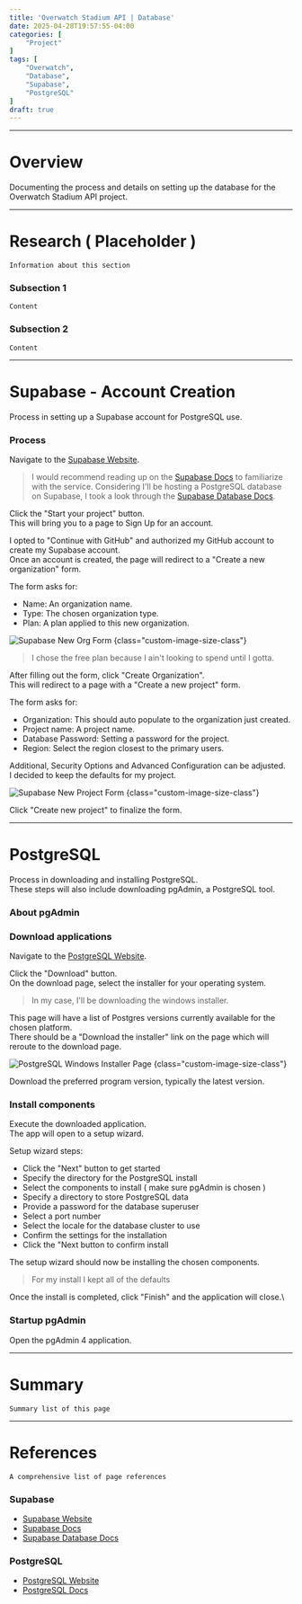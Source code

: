 ```yaml
---
title: 'Overwatch Stadium API | Database'
date: 2025-04-28T19:57:55-04:00
categories: [
    "Project"
]
tags: [
    "Overwatch",
    "Database",
    "Supabase",
    "PostgreSQL"
]
draft: true
---
```


---

# Overview
Documenting the process and details on setting up the database for the Overwatch Stadium API project.

---

# Research ( Placeholder )
`Information about this section`

### Subsection 1
`Content`

### Subsection 2
`Content`

---

# Supabase - Account Creation
Process in setting up a Supabase account for PostgreSQL use.

### Process
Navigate to the [Supabase Website](https://supabase.com/).

> I would recommend reading up on the [Supabase Docs](https://supabase.com/docs) to familiarize with the service. Considering I'll be hosting a PostgreSQL database on Supabase, I took a look through the [Supabase Database Docs](https://supabase.com/docs/guides/database/overview).

Click the "Start your project" button.\
This will bring you to a page to Sign Up for an account.

I opted to "Continue with GitHub" and authorized my GitHub account to create my Supabase account.\
Once an account is created, the page will redirect to a "Create a new organization" form.

The form asks for:
- Name: An organization name.
- Type: The chosen organization type.
- Plan: A plan applied to this new organization.

![Supabase New Org Form](img/supabase_new_org_form.png)
{class="custom-image-size-class"}

> I chose the free plan because I ain't looking to spend until I gotta.

After filling out the form, click "Create Organization".\
This will redirect to a page with a "Create a new project" form.

The form asks for:
- Organization: This should auto populate to the organization just created.
- Project name: A project name.
- Database Password: Setting a password for the project.
- Region: Select the region closest to the primary users.

Additional, Security Options and Advanced Configuration can be adjusted.\
I decided to keep the defaults for my project.

![Supabase New Project Form](img/supabase_new_project_form.png)
{class="custom-image-size-class"}

Click "Create new project" to finalize the form.

---

# PostgreSQL
Process in downloading and installing PostgreSQL.\
These steps will also include downloading pgAdmin, a PostgreSQL tool.

### About pgAdmin


### Download applications
Navigate to the [PostgreSQL Website](https://www.postgresql.org/).

Click the "Download" button.\
On the download page, select the installer for your operating system.

> In my case, I'll be downloading the windows installer.

This page will have a list of Postgres versions currently available for the chosen platform.\
There should be a "Download the installer" link on the page which will reroute to the download page.

![PostgreSQL Windows Installer Page](img/postgresql_windows_installer_page.png)
{class="custom-image-size-class"}

Download the preferred program version, typically the latest version.

### Install components
Execute the downloaded application.\
The app will open to a setup wizard.

Setup wizard steps:
- Click the "Next" button to get started
- Specify the directory for the PostgreSQL install
- Select the components to install ( make sure pgAdmin is chosen )
- Specify a directory to store PostgreSQL data
- Provide a password for the database superuser
- Select a port number
- Select the locale for the database cluster to use
- Confirm the settings for the installation
- Click the "Next button to confirm install

The setup wizard should now be installing the chosen components.

> For my install I kept all of the defaults

Once the install is completed, click "Finish" and the application will close.\

### Startup pgAdmin
Open the pgAdmin 4 application.

---

# Summary
`Summary list of this page`

---

# References
`A comprehensive list of page references`

### Supabase
- [Supabase Website](https://supabase.com/)
- [Supabase Docs](https://supabase.com/docs)
- [Supabase Database Docs](https://supabase.com/docs/guides/database/overview)

### PostgreSQL
- [PostgreSQL Website](https://www.postgresql.org/)
- [PostgreSQL Docs](https://www.postgresql.org/docs/)
